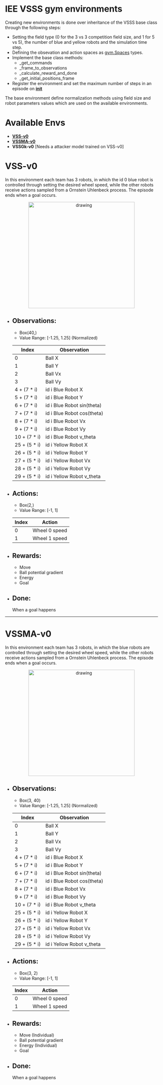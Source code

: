 # IEE VSSS gym environments

Creating new environments is done over inheritance of the VSSS base class through the following steps:
+ Setting the field type (0 for the 3 vs 3 competition field size, and 1 for 5 vs 5), the number of blue and yellow robots and the simulation time step.
+ Defining the obsevation and action spaces as [gym.Spaces](https://gym.openai.com/docs/#spaces) types.
+ Implement the base class methods:
    + _get_commands
    + _frame_to_observations
    + _calculate_reward_and_done
    + _get_initial_positions_frame
+ Register the environment and set the maximum number of steps in an episode on [**__init__**](../__init__.py) 

The base environment define normalization methods using field size and robot parameters values which are used on the available environments.

# Available Envs
<!-- - **VSSFIRA-v0** [Needs to run with FIRASIm] -->
<!-- - **VSSMAOpp-v0** [Needs a attacker model trained on VSS-v0] -->
- [**VSS-v0**](#vss-v0)
- [**VSSMA-v0**](#vssma-v0)
- **VSSGk-v0** [Needs a attacker model trained on VSS-v0]

# VSS-v0
In this environment each team has 3 robots, in which the id 0 blue robot is controlled through setting the desired wheel speed, while the other robots receive actions sampled from a Ornstein Uhlenbeck process. The episode ends when a goal occurs.

<p align="center">
    <img src="../../resources/vss.gif" alt="drawing" width="350"/>
</p>

- ## Observations:
    - Box(40,)
    - Value Range: [-1.25, 1.25] (Normalized)

    | Index        	| Observation                	|
    |--------------	|----------------------------	|
    | 0            	| Ball X                     	|
    | 1            	| Ball Y                     	|
    | 2            	| Ball Vx                    	|
    | 3            	| Ball Vy                    	|
    | 4 + (7 * i)  	| id i Blue Robot X          	|
    | 5 + (7 * i)  	| id i Blue Robot Y          	|
    | 6 + (7 * i)  	| id i Blue Robot sin(theta) 	|
    | 7 + (7 * i)  	| id i Blue Robot cos(theta) 	|
    | 8 + (7 * i)  	| id i Blue Robot Vx         	|
    | 9  + (7 * i) 	| id i Blue Robot Vy         	|
    | 10 + (7 * i) 	| id i Blue Robot v_theta    	|
    | 25 + (5 * i) 	| id i Yellow Robot X        	|
    | 26 + (5 * i) 	| id i Yellow Robot Y        	|
    | 27 + (5 * i) 	| id i Yellow Robot Vx       	|
    | 28 + (5 * i) 	| id i Yellow Robot Vy       	|
    | 29 + (5 * i) 	| id i Yellow Robot v_theta  	|

- ## Actions:
    - Box(2,)
    - Value Range: [-1, 1]

    | Index | Action        |
    |-------|---------------|
    | 0     | Wheel 0 speed |
    | 1     | Wheel 1 speed |

- ## Rewards:
    - Move
    - Ball potential gradient
    - Energy
    - Goal
- ## Done:
    When a goal happens

-----

# VSSMA-v0
In this environment each team has 3 robots, in which the blue robots are controlled through setting the desired wheel speed, while the other robots receive actions sampled from a Ornstein Uhlenbeck process. The episode ends when a goal occurs.

<p align="center">
    <img src="../../resources/vss_ma.gif" alt="drawing" width="350"/>
</p>

- ## Observations:
    - Box(3, 40)
    - Value Range: [-1.25, 1.25] (Normalized)

    | Index        	| Observation                	|
    |--------------	|----------------------------	|
    | 0            	| Ball X                     	|
    | 1            	| Ball Y                     	|
    | 2            	| Ball Vx                    	|
    | 3            	| Ball Vy                    	|
    | 4 + (7 * i)  	| id i Blue Robot X          	|
    | 5 + (7 * i)  	| id i Blue Robot Y          	|
    | 6 + (7 * i)  	| id i Blue Robot sin(theta) 	|
    | 7 + (7 * i)  	| id i Blue Robot cos(theta) 	|
    | 8 + (7 * i)  	| id i Blue Robot Vx         	|
    | 9  + (7 * i) 	| id i Blue Robot Vy         	|
    | 10 + (7 * i) 	| id i Blue Robot v_theta    	|
    | 25 + (5 * i) 	| id i Yellow Robot X        	|
    | 26 + (5 * i) 	| id i Yellow Robot Y        	|
    | 27 + (5 * i) 	| id i Yellow Robot Vx       	|
    | 28 + (5 * i) 	| id i Yellow Robot Vy       	|
    | 29 + (5 * i) 	| id i Yellow Robot v_theta  	|

- ## Actions:
    - Box(3, 2)
    - Value Range: [-1, 1]

    | Index | Action        |
    |-------|---------------|
    | 0     | Wheel 0 speed |
    | 1     | Wheel 1 speed |

- ## Rewards:
    - Move (Individual)
    - Ball potential gradient
    - Energy (Individual)
    - Goal
- ## Done:
    When a goal happens
